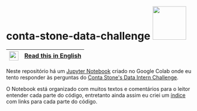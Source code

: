 # conta-stone-data-challenge <img src="https://upload.wikimedia.org/wikipedia/commons/thumb/a/a8/Logo-Stone.svg/500px-Logo-Stone.svg.png" width=90/>

|<img src="https://upload.wikimedia.org/wikipedia/en/a/a4/Flag_of_the_United_States.svg" width=25>|[Read this in English](https://github.com/Eric-Mendes/conta-stone-data-challenge/blob/main/README.en.md "README.md in English")|
|---|:--|

Neste repositório há um [Jupyter Notebook](https://github.com/Eric-Mendes/conta-stone-data-challenge/blob/main/data_analyses.ipynb "Ir para o Notebook") criado no Google Colab onde eu tento responder às perguntas do [Conta Stone's Data Intern Challenge](https://gist.github.com/caiotaniguchi/8b5ee7dc75c8b6426222942ced90c4c1#file-dataset-customers-csv-L2469 "Ver o desafio").<br/>

O Notebook está organizado com muitos textos e comentários para o leitor entender cada parte do código, entretanto ainda assim eu criei um [índice](https://colab.research.google.com/github/Eric-Mendes/conta-stone-data-challenge/blob/main/data_analyses.ipynb#scrollTo=I8TKC6OG7drD&line=7&uniqifier=1 "Ir direto para o índice") com links para cada parte do código.<br/>
